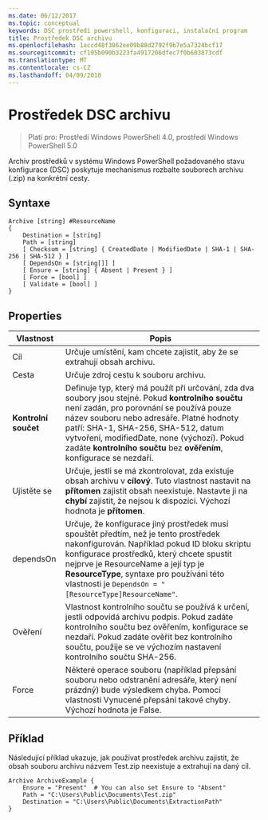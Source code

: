 ```yaml
---
ms.date: 06/12/2017
ms.topic: conceptual
keywords: DSC prostředí powershell, konfiguraci, instalační program
title: Prostředek DSC archivu
ms.openlocfilehash: 1accd48f3862ee09b88d2792f9b7e5a7324bcf17
ms.sourcegitcommit: cf195b090b3223fa4917206dfec7f0b603873cdf
ms.translationtype: MT
ms.contentlocale: cs-CZ
ms.lasthandoff: 04/09/2018
---
```

# <a name="dsc-archive-resource"></a>Prostředek DSC archivu

> Platí pro: Prostředí Windows PowerShell 4.0, prostředí Windows PowerShell 5.0

Archiv prostředků v systému Windows PowerShell požadovaného stavu konfigurace (DSC) poskytuje mechanismus rozbalte souborech archivu (.zip) na konkrétní cesty.

## <a name="syntax"></a>Syntaxe
```MOF
Archive [string] #ResourceName
{
    Destination = [string]
    Path = [string]
    [ Checksum = [string] { CreatedDate | ModifiedDate | SHA-1 | SHA-256 | SHA-512 } ]
    [ DependsOn = [string[]] ]
    [ Ensure = [string] { Absent | Present } ]
    [ Force = [bool] ]
    [ Validate = [bool] ]
}
```

## <a name="properties"></a>Properties

|  Vlastnost  |  Popis   |
|---|---|
| Cíl| Určuje umístění, kam chcete zajistit, aby že se extrahují obsah archivu.|
| Cesta| Určuje zdroj cestu k souboru archivu.|
| __Kontrolní součet__| Definuje typ, který má použít při určování, zda dva soubory jsou stejné. Pokud __kontrolního součtu__ není zadán, pro porovnání se používá pouze název souboru nebo adresáře. Platné hodnoty patří: SHA-1, SHA-256, SHA-512, datum vytvoření, modifiedDate, none (výchozí). Pokud zadáte __kontrolního součtu__ bez __ověřením__, konfigurace se nezdaří.|
| Ujistěte se| Určuje, jestli se má zkontrolovat, zda existuje obsah archivu v __cílový__. Tuto vlastnost nastavit na __přítomen__ zajistit obsah neexistuje. Nastavte ji na __chybí__ zajistit, že nejsou k dispozici. Výchozí hodnota je __přítomen__.|
| dependsOn | Určuje, že konfigurace jiný prostředek musí spouštět předtím, než je tento prostředek nakonfigurován. Například pokud ID bloku skriptu konfigurace prostředků, který chcete spustit nejprve je ResourceName a její typ je __ResourceType__, syntaxe pro používání této vlastnosti je `DependsOn = "[ResourceType]ResourceName"`.|
| Ověření| Vlastnost kontrolního součtu se používá k určení, jestli odpovídá archivu podpis. Pokud zadáte kontrolního součtu bez ověřením, konfigurace se nezdaří. Pokud zadáte ověřit bez kontrolního součtu, použije se ve výchozím nastavení kontrolního součtu SHA-256.|
| Force| Některé operace souboru (například přepsání souboru nebo odstranění adresáře, který není prázdný) bude výsledkem chyba. Pomocí vlastnosti Vynucené přepsání takové chyby. Výchozí hodnota je False.|

## <a name="example"></a>Příklad

Následující příklad ukazuje, jak používat prostředek archivu zajistit, že obsah souboru archivu názvem Test.zip neexistuje a extrahují na daný cíl.

```
Archive ArchiveExample {
    Ensure = "Present"  # You can also set Ensure to "Absent"
    Path = "C:\Users\Public\Documents\Test.zip"
    Destination = "C:\Users\Public\Documents\ExtractionPath"
}
```